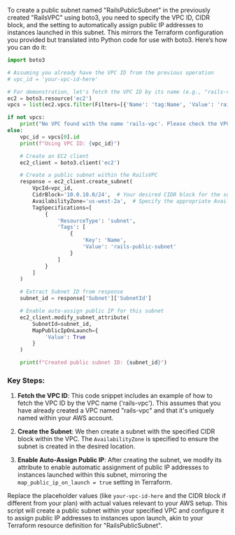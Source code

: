 To create a public subnet named "RailsPublicSubnet" in the previously created "RailsVPC" using boto3, you need to specify the VPC ID, CIDR block, and the setting to automatically assign public IP addresses to instances launched in this subnet. This mirrors the Terraform configuration you provided but translated into Python code for use with boto3. Here’s how you can do it:

```python
import boto3

# Assuming you already have the VPC ID from the previous operation
# vpc_id = 'your-vpc-id-here'

# For demonstration, let's fetch the VPC ID by its name (e.g., "rails-vpc")
ec2 = boto3.resource('ec2')
vpcs = list(ec2.vpcs.filter(Filters=[{'Name': 'tag:Name', 'Value': 'rails-vpc'}]))

if not vpcs:
    print("No VPC found with the name 'rails-vpc'. Please check the VPC name and try again.")
else:
    vpc_id = vpcs[0].id
    print(f"Using VPC ID: {vpc_id}")

    # Create an EC2 client
    ec2_client = boto3.client('ec2')

    # Create a public subnet within the RailsVPC
    response = ec2_client.create_subnet(
        VpcId=vpc_id,
        CidrBlock='10.0.10.0/24',  # Your desired CIDR block for the subnet
        AvailabilityZone='us-west-2a',  # Specify the appropriate Availability Zone
        TagSpecifications=[
            {
                'ResourceType': 'subnet',
                'Tags': [
                    {
                        'Key': 'Name',
                        'Value': 'rails-public-subnet'
                    }
                ]
            }
        ]
    )

    # Extract Subnet ID from response
    subnet_id = response['Subnet']['SubnetId']

    # Enable auto-assign public IP for this subnet
    ec2_client.modify_subnet_attribute(
        SubnetId=subnet_id,
        MapPublicIpOnLaunch={
            'Value': True
        }
    )

    print(f"Created public subnet ID: {subnet_id}")
```

### Key Steps:

1. **Fetch the VPC ID**: This code snippet includes an example of how to fetch the VPC ID by the VPC name ('rails-vpc'). This assumes that you have already created a VPC named "rails-vpc" and that it's uniquely named within your AWS account.
   
2. **Create the Subnet**: We then create a subnet with the specified CIDR block within the VPC. The `AvailabilityZone` is specified to ensure the subnet is created in the desired location.

3. **Enable Auto-Assign Public IP**: After creating the subnet, we modify its attribute to enable automatic assignment of public IP addresses to instances launched within this subnet, mirroring the `map_public_ip_on_launch = true` setting in Terraform.

Replace the placeholder values (like `your-vpc-id-here` and the CIDR block if different from your plan) with actual values relevant to your AWS setup. This script will create a public subnet within your specified VPC and configure it to assign public IP addresses to instances upon launch, akin to your Terraform resource definition for "RailsPublicSubnet".
